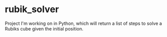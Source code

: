 # rubik_solver
Project I'm working on in Python, which will return a list of steps to solve a Rubiks cube given the initial position.
